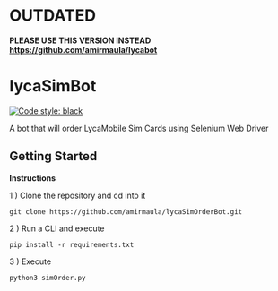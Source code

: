 # OUTDATED

**PLEASE USE THIS VERSION INSTEAD https://github.com/amirmaula/lycabot**





# lycaSimBot
[![Code style: black](https://img.shields.io/badge/code%20style-black-000000.svg)](https://github.com/psf/black)

A bot that will order LycaMobile Sim Cards using Selenium Web Driver


## Getting Started
**Instructions**

1 ) Clone the repository and cd into it

    git clone https://github.com/amirmaula/lycaSimOrderBot.git

2 ) Run a CLI and execute

    pip install -r requirements.txt
    
3 ) Execute
    
    python3 simOrder.py



